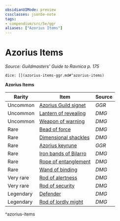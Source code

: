 ```yaml
---
obsidianUIMode: preview
cssclasses: json5e-note
tags:
- compendium/src/5e/ggr
aliases: ["Azorius Items"]
---
```

# Azorius Items
*Source: Guildmasters' Guide to Ravnica p. 175* 

`dice: [](azorius-items-ggr.md#^azorius-items)`

**Azorius Items**

| Rarity | Item | Source |
|--------|------|--------|
| Uncommon | [Azorius Guild signet](azorius-guild-signet-ggr.md) | *GGR* |
| Uncommon | [Lantern of revealing](lantern-of-revealing.md) | *DMG* |
| Uncommon | [Weapon of warning](weapon-of-warning.md) | *DMG* |
| Rare | [Bead of force](bead-of-force.md) | *DMG* |
| Rare | [Dimensional shackles](dimensional-shackles.md) | *DMG* |
| Rare | [Azorius keyrune](azorius-keyrune-ggr.md) | *GGR* |
| Rare | [Iron bands of Bilarro](iron-bands-of-bilarro.md) | *DMG* |
| Rare | [Rope of entanglement](rope-of-entanglement.md) | *DMG* |
| Rare | [Wand of binding](wand-of-binding.md) | *DMG* |
| Very rare | [Rod of alertness](rod-of-alertness.md) | *DMG* |
| Very rare | [Rod of security](rod-of-security.md) | *DMG* |
| Legendary | [Defender](defender.md) | *DMG* |
| Legendary | [Rod of lordly might](rod-of-lordly-might.md) | *DMG* |
^azorius-items